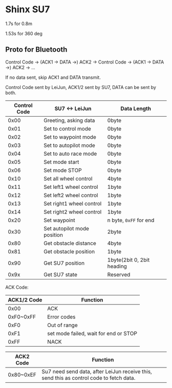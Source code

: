 # Shinx SU7

1.7s for 0.8m

1.53s for 360 deg

## Proto for Bluetooth

Control Code -> (ACK1 -> DATA ->) ACK2 -> Control Code -> (ACK1 -> DATA ->) ACK2 -> ...

If no data sent, skip ACK1 and DATA transmit.

Control Code sent by LeiJun, ACK1/2 sent by SU7, DATA can be sent by both.

| Control Code | SU7 <-> LeiJun               | Data Length            |
| ------------ | ---------------------------- | ---------------------- |
| 0x00         | Greeting, asking data        | 0byte                  |
| 0x01         | Set to control mode          | 0byte                  |
| 0x02         | Set to waypoint mode         | 0byte                  |
| 0x03         | Set to autopilot mode       | 0byte                  |
| 0x04         | Set to auto race mode        | 0byte                  |
| 0x05         | Set mode start               | 0byte                  |
| 0x06         | Set mode STOP                | 0byte                  |
| 0x10         | Set all wheel control        | 4byte                  |
| 0x11         | Set left1 wheel control      | 1byte                  |
| 0x12         | Set left2 wheel control      | 1byte                  |
| 0x13         | Set right1 wheel control     | 1byte                  |
| 0x14         | Set right2 wheel control     | 1byte                  |
| 0x20         | Set waypoint                 | n byte, `0xFF` for end |
| 0x30         | Set autopilot mode position | 2byte                  |
| 0x80         | Get obstacle distance        | 4byte                  |
| 0x81         | Get obstacle position        | 1byte                  |
| 0x90         | Get SU7 position             | 1byte(2bit 0, 2bit heading | 4bit position) |
| 0x9x         | Get SU7 state                | Reserved               |

ACK Code:

| ACK1/2 Code | Function                               |
| ----------- | -------------------------------------- |
| 0x00        | ACK                                    |
| 0xF0~0xFF   | Error codes                            |
| 0xF0        | Out of range                           |
| 0xF1        | set mode failed, wait for end or STOP  |
| 0xFF        | NACK                                   |

| ACK2 Code | Function                                                     |
| --------- | ------------------------------------------------------------ |
| 0x80~0xEF | Su7 need send data, after LeiJun receive this, send this as control code to fetch data. |
